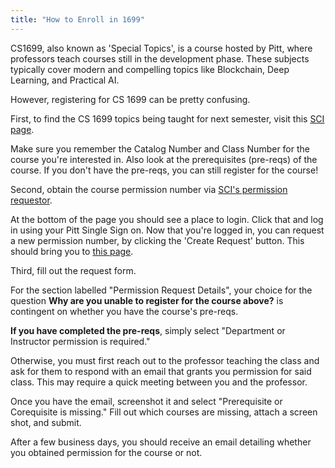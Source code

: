 ```yaml
---
title: "How to Enroll in 1699"
---
```

CS1699, also known as 'Special Topics', is a course hosted by Pitt, where professors teach courses still in the development phase. These subjects typically cover modern and compelling topics like Blockchain, Deep Learning, and Practical AI. 

However, registering for CS 1699 can be pretty confusing. 


First, to find the CS 1699 topics being taught for next semester, visit this [SCI page](https://courses.sci.pitt.edu/courses/view/CS-1699). 

Make sure you remember the Catalog Number and Class Number for the course you're interested in. Also look at the prerequisites (pre-reqs)  of the course. If you don't have the pre-reqs, you can still register for the course!


Second, obtain the course permission number via [SCI's permission requestor](https://courses.sci.pitt.edu/permission).

At the bottom of the page you should see a place to login. Click that and log in using your Pitt Single Sign on. Now that you're logged in, you can request a new permission number, by clicking the 'Create Request' button. This should bring you to [this page](https://courses.sci.pitt.edu/permission/add).


Third, fill out the request form. 

For the section labelled "Permission Request Details", your choice for the question **Why are you unable to register for the course above?** is contingent on whether you have the course's pre-reqs.

**If you have completed the pre-reqs**, simply select "Department or Instructor permission is required."

Otherwise, you must first reach out to the professor teaching the class and ask for them to respond with an email that grants you permission for said class. This may require a quick meeting between you and the professor. 

Once you have the email, screenshot it and select "Prerequisite or Corequisite is missing."
Fill out which courses are missing, attach a screen shot, and submit.

After a few business days, you should receive an email detailing whether you obtained permission for the course or not.


